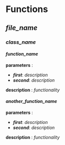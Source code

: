 # Functions

## _file_name_

### _class_name_

#### _function_name_

**parameters**
:
  - **_first_**: _description_
  - **_second_**: _description_

**description**
: _functionality_

#### _another_function_name_

**parameters**
:
  - **_first_**: _description_
  - **_second_**: _description_

**description**
: _functionality_

